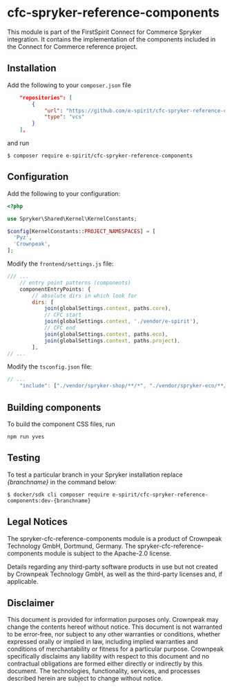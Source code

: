 # cfc-spryker-reference-components
This module is part of the FirstSpirit Connect for Commerce Spryker integration.
It contains the implementation of the components included in the Connect for Commerce reference project.

## Installation

Add the following to your `composer.json` file
```json
    "repositories": [
        {
            "url": "https://github.com/e-spirit/cfc-spryker-reference-components.git",
            "type": "vcs"
        }
    ],
```
and run
```
$ composer require e-spirit/cfc-spryker-reference-components
```

## Configuration
Add the following to your configuration:
```php
<?php

use Spryker\Shared\Kernel\KernelConstants;

$config[KernelConstants::PROJECT_NAMESPACES] = [
  'Pyz',
  'Crownpeak',
];

```

Modify the `frontend/settings.js` file:

```js
/// ...
    // entry point patterns (components)
    componentEntryPoints: {
        // absolute dirs in which look for
        dirs: [
            join(globalSettings.context, paths.core),
            // CFC start
            join(globalSettings.context, './vendor/e-spirit'),
            // CFC end
            join(globalSettings.context, paths.eco),
            join(globalSettings.context, paths.project),
        ],
// ...
```

Modify the `tsconfig.json` file:

```js
// ...
    "include": ["./vendor/spryker-shop/**/*", "./vendor/spryker-eco/**/*", "./src/Pyz/Yves/**/*", "./vendor/e-spirit/**/*"],
```

## Building components
To build the component CSS files, run 

```
npm run yves
```

## Testing
To test a particular branch in your Spryker installation replace _{branchname}_ in the command below:
```
$ docker/sdk cli composer require e-spirit/cfc-spryker-reference-components:dev-{branchname}
```

## Legal Notices
The spryker-cfc-reference-components module is a product of Crownpeak Technology GmbH, Dortmund, Germany. The spryker-cfc-reference-components module is subject to the Apache-2.0 license.

Details regarding any third-party software products in use but not created by Crownpeak Technology GmbH, as well as the third-party licenses and, if applicable.

## Disclaimer
This document is provided for information purposes only. Crownpeak may change the contents hereof without notice. This document is not warranted to be error-free, nor subject to any other warranties or conditions, whether expressed orally or implied in law, including implied warranties and conditions of merchantability or fitness for a particular purpose. Crownpeak specifically disclaims any liability with respect to this document and no contractual obligations are formed either directly or indirectly by this document. The technologies, functionality, services, and processes described herein are subject to change without notice.